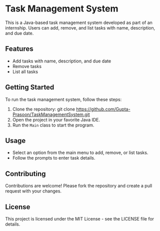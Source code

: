 # Task Management System

This is a Java-based task management system developed as part of an internship. Users can add, remove, and list tasks with name, description, and due date.

## Features

- Add tasks with name, description, and due date
- Remove tasks
- List all tasks

## Getting Started

To run the task management system, follow these steps:

1. Clone the repository:
git clone https://github.com/Gupta-Prasoon/TaskManagementSystem.git
2. Open the project in your favorite Java IDE.
3. Run the `Main` class to start the program.

## Usage

- Select an option from the main menu to add, remove, or list tasks.
- Follow the prompts to enter task details.

## Contributing

Contributions are welcome! Please fork the repository and create a pull request with your changes.

## License

This project is licensed under the MIT License - see the LICENSE file for details.
